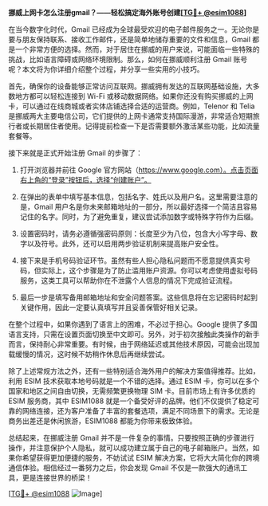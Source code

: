 **挪威上网卡怎么注册gmail？——轻松搞定海外账号创建[[TG💪+ @esim1088](https://t.me/s/esim1088)]**

在当今数字化时代，Gmail 已经成为全球最受欢迎的电子邮件服务之一。无论你是要与朋友保持联系、接收工作邮件，还是简单地储存重要的文件和信息，Gmail 都是一个非常方便的选择。然而，对于居住在挪威的用户来说，可能面临一些特殊的挑战，比如语言障碍或网络环境限制。那么，如何在挪威顺利注册 Gmail 账号呢？本文将为你详细介绍整个过程，并分享一些实用的小技巧。

首先，确保你的设备能够正常访问互联网。挪威拥有发达的互联网基础设施，大多数地方都可以轻松连接到 Wi-Fi 或移动数据网络。如果你还没有购买挪威的上网卡，可以通过在线商城或者实体店铺选择合适的运营商。例如，Telenor 和 Telia 是挪威两大主要电信公司，它们提供的上网卡通常支持国际漫游，非常适合短期旅行者或长期居住者使用。记得提前检查一下是否需要额外激活某些功能，比如流量套餐等。

接下来就是正式开始注册 Gmail 的步骤了：

1. 打开浏览器并前往 Google 官方网站（https://www.google.com）。点击页面右上角的“登录”按钮后，选择“创建账户”。

2. 在弹出的表单中填写基本信息，包括名字、姓氏以及用户名。这里需要注意的是，Gmail 用户名是你未来邮箱地址的一部分，所以最好选择一个简洁且容易记住的名字。同时，为了避免重复，建议尝试添加数字或特殊字符作为后缀。

3. 设置密码时，请务必遵循强密码原则：长度至少为八位，包含大小写字母、数字以及符号。此外，还可以启用两步验证机制来提高账户安全性。

4. 接下来是手机号码验证环节。虽然有些人担心隐私问题而不愿意提供真实号码，但实际上，这个步骤是为了防止滥用账户资源。你可以考虑使用虚拟号码服务，这类工具可以帮助你在不泄露个人信息的情况下完成验证流程。

5. 最后一步是填写备用邮箱地址和安全问题答案。这些信息将在忘记密码时起到关键作用，因此一定要认真填写并且妥善保管好相关记录。

在整个过程中，如果你遇到了语言上的困难，不必过于担心。Google 提供了多国语言支持，只需在设置页面切换至中文即可。另外，对于初次接触此类操作的新手而言，保持耐心非常重要。有时候，由于网络延迟或其他技术原因，可能会出现加载缓慢的情况，这时候不妨稍作休息后再继续尝试。

除了上述常规方法之外，还有一些特别适合海外用户的解决方案值得推荐。比如，利用 ESIM 技术获取本地号码就是一个不错的选择。通过 ESIM 卡，你可以在多个国家和地区之间自由切换，无需频繁更换物理 SIM 卡。目前市场上有许多优质的 ESIM 服务商，其中 ESIM1088 就是一个备受好评的品牌。他们不仅提供了稳定可靠的网络连接，还为客户准备了丰富的套餐选项，满足不同场景下的需求。无论是商务出差还是休闲旅游，ESIM1088 都能为你带来极致体验。

总结起来，在挪威注册 Gmail 并不是一件复杂的事情。只要按照正确的步骤进行操作，并注意保护个人隐私，就可以成功建立属于自己的电子邮箱账户。当然，如果你希望获得更加便捷的服务，不妨试试 ESIM 解决方案，它将大大简化你的跨境通信体验。相信经过一番努力之后，你会发现 Gmail 不仅是一款强大的通讯工具，更是连接世界的桥梁！

[[TG💪+ @esim1088](https://t.me/s/esim1088) ![Image](https://i.postimg.cc/4NQfJmqS/Snipaste-2025-05-13-00-14-12.png)]